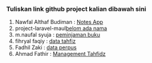 ### Tuliskan link github project kalian dibawah sini  

1. Nawfal Althaf Budiman : [Notes App](https://github.com/Althaf-Budiman/NotesAppLaravel)
2. project-laravel-maul[belom ada nama](https://github.com/maulzzzaqi/project-laravel-maul)  
3. m.naufal syuja : [peminjaman buku](https://github.com/petelpop/peminjaman_buku.git) 
4. fihryal faqiy : [data tahfiz](https://github.com/fihryal/project.git)  
5. Fadhil Zaki : [data perpus](https://github.com/zfadhil/data-perpus)
6. Ahmad Fathir : [Management Tahfidz](https://github.com/Zzfathir/management-tahfidz)

